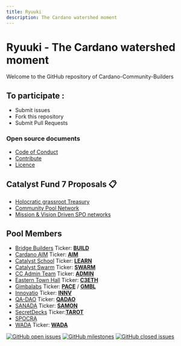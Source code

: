 ```yaml
---
title: Ryuuki
description: The Cardano watershed moment
---
```


# Ryuuki - The Cardano watershed moment

Welcome to the GitHub repository of Cardano-Community-Builders

## To participate :
* Submit issues
* Fork this repository
* Submit Pull Requests

### Open source documents 
- [Code of Conduct](https://github.com/Cardano-Community-Builders/Ryuuki/blob/main/CODE-OF-CONDUCT.md)
- [Contribute](https://github.com/Cardano-Community-Builders/Ryuuki/blob/main/CONTRIBUTE.md)
- [Licence](https://github.com/Cardano-Community-Builders/Ryuuki/blob/main/LICENSE)

## Catalyst Fund 7 Proposals 📋
- [Holocratic grassroot Treasury](https://cardano.ideascale.com/a/dtd/Community-Network-Treasury/380968-48088) 
- [Community Pool Network](https://cardano.ideascale.com/a/dtd/Community-Pool-Network/380969-48088)
- [Mission & Vision Driven SPO networks](https://cardano.ideascale.com/a/dtd/Mission-Vision-driven-SPO-Networks/383433-48088?submitted=1)

## Pool Members
- [Bridge Builders](http://bridgebuilders.io/) Ticker: [**BUILD**](https://adapools.org/pool/73322b2f81fa20871998c33aed30808fcec8e71c0e69ae866824b9d7)
- [Cardano AIM](https://cardanoaim.io/) Ticker: [**AIM**](https://adapools.org/pool/b61f05ec1e907ab9b069eaec6c664056c16f56cab59076109c66d2ae)
- [Catalyst School](https://thecatalyst.school/) Ticker: [**LEARN**](https://adapools.org/pool/47cb5e8b0e65d199cdfbe035d3c26d0260614f922460ff2b51c45e10)
- [Catalyst Swarm](https://catalystswarm.com/) Ticker: [**SWARM**](https://adapools.org/pool/e40edb5a243c9ef00296860c6b7c8272fd5923ac52b5050d68e80d9b)
- [CC Admin Team](https://ccadmin.team) Ticker: [**ADMIN**](https://adapools.org/pool/ac66c8efb8edba3991576235e421ef0524ab351a22598de520de7b16)
- [Eastern Town Hall](https://easterntownhall.com/) Ticker: [**C3ETH**](https://adapools.org/pool/f0a112d12e435e9659f80a41236daf525e08189702a25a7d0876f962)
- [Gimbalabs](https://gimbalabs.com/) Ticker: [**PACE**](https://adapools.org/pool/bd24b3372791f401cc029455c44ea77f3c8750ce3b804a354af0ff16) / [**GMBL**](https://adapools.org/pool/dddce8834df02109524aeb5afa0fd820fc29920eca91a63551ecc26a)
- [Innovatio](https://www.innovatiofounder.com/) Ticker: [**INNV**](https://adapools.org/pool/ef18e97a80f3e1e9633a8cd815f250d574fb308604dee96516157779)
- [QA-DAO](https://github.com/Quality-Assurance-DAO) Ticker: [**QADAO**](https://adapools.org/pool/e8fb1e898f1d3d9e219b784a080793d65153abf9dd0ab35a698cdcee)
- [SANADA](https://www.sanada.eco/) Ticker: [**SAMON**](https://adapools.org/pool/54da9f3a89aa5b3f5750a0bfd257b93331094f139ee4e484e9effb0c)
- [SecretDecks](https://github.com/SecretDecks) Ticker:[**TAROT**](https://adapools.org/pool/57f6917153d55a65b2340d3bba82e2b1b35e1b033653a8893c27d8e1)
- [SPOCRA](https://spocra.io/)
- [WADA](http://wadalliance.com/) Ticker: [**WADA**](https://adapools.org/pool/77f64feb102629b2c0d9163fd6822b5ac95bcba5df33a8b5cdbd11e2)


[![GitHub open issues](https://img.shields.io/github/issues/Cardano-Community-Builders/Ryuuki?style=flat-square)](https://github.com/Cardano-Community-Builders/Ryuuki/issues)
[![GitHub milestones](https://img.shields.io/github/milestones/open/Cardano-Community-Builders/Ryuuki?style=flat-square)](https://github.com/Cardano-Community-Builders/Ryuuki/milestones)
[![GitHub closed issues](https://img.shields.io/github/issues-closed-raw/Cardano-Community-Builders/Ryuuki?style=flat-square)](https://github.com/Cardano-Community-Builders/Ryuuki/issues?q=is%3Aissue+is%3Aclosed)




